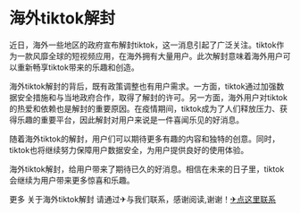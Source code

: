 # 海外tiktok解封

近日，海外一些地区的政府宣布解封tiktok，这一消息引起了广泛关注。tiktok作为一款风靡全球的短视频应用，在海外拥有大量用户。此次解封意味着海外用户可以重新畅享tiktok带来的乐趣和创造。

海外tiktok解封的背后，既有政策调整也有用户需求。一方面，tiktok通过加强数据安全措施和与当地政府合作，取得了解封的许可。另一方面，海外用户对tiktok的热爱和依赖也是解封的重要原因。在疫情期间，tiktok成为了人们释放压力、获得乐趣的重要平台，因此解封对用户来说是一件喜闻乐见的好消息。

随着海外tiktok的解封，用户们可以期待更多有趣的内容和独特的创意。同时，tiktok也将继续努力保障用户数据安全，为用户提供良好的使用体验。

海外tiktok解封，给用户带来了期待已久的好消息。相信在未来的日子里，tiktok会继续为用户带来更多惊喜和乐趣。

更多 关于海外tiktok解封 请通过✈与我们联系，感谢阅读,谢谢！[✈点这里联系](https://ss.k02.cc)